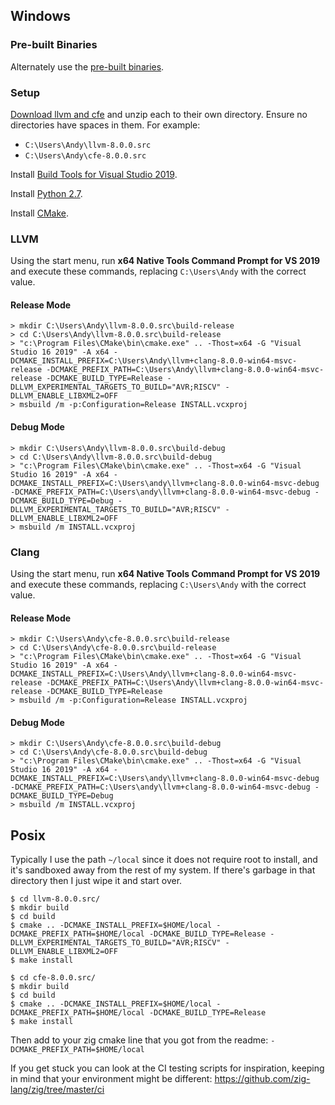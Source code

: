 ## Windows

### Pre-built Binaries

Alternately use the [pre-built binaries](https://github.com/zig-lang/zig/wiki/Building-Zig-on-Windows).

### Setup

[Download llvm and cfe](http://releases.llvm.org/download.html#8.0.0) and unzip each to their own directory. Ensure no directories have spaces in them. For example:

 * `C:\Users\Andy\llvm-8.0.0.src`
 * `C:\Users\Andy\cfe-8.0.0.src`

Install [Build Tools for Visual Studio 2019](https://visualstudio.microsoft.com/downloads/#build-tools-for-visual-studio-2019).

Install [Python 2.7](https://www.python.org).

Install [CMake](http://cmake.org).

### LLVM

Using the start menu, run **x64 Native Tools Command Prompt for VS 2019** and execute these commands, replacing `C:\Users\Andy` with the correct value.

#### Release Mode

```
> mkdir C:\Users\Andy\llvm-8.0.0.src\build-release
> cd C:\Users\Andy\llvm-8.0.0.src\build-release
> "c:\Program Files\CMake\bin\cmake.exe" .. -Thost=x64 -G "Visual Studio 16 2019" -A x64 -DCMAKE_INSTALL_PREFIX=C:\Users\Andy\llvm+clang-8.0.0-win64-msvc-release -DCMAKE_PREFIX_PATH=C:\Users\Andy\llvm+clang-8.0.0-win64-msvc-release -DCMAKE_BUILD_TYPE=Release -DLLVM_EXPERIMENTAL_TARGETS_TO_BUILD="AVR;RISCV" -DLLVM_ENABLE_LIBXML2=OFF
> msbuild /m -p:Configuration=Release INSTALL.vcxproj
```

#### Debug Mode

```
> mkdir C:\Users\Andy\llvm-8.0.0.src\build-debug
> cd C:\Users\Andy\llvm-8.0.0.src\build-debug
> "c:\Program Files\CMake\bin\cmake.exe" .. -Thost=x64 -G "Visual Studio 16 2019" -A x64 -DCMAKE_INSTALL_PREFIX=C:\Users\andy\llvm+clang-8.0.0-win64-msvc-debug -DCMAKE_PREFIX_PATH=C:\Users\andy\llvm+clang-8.0.0-win64-msvc-debug -DCMAKE_BUILD_TYPE=Debug -DLLVM_EXPERIMENTAL_TARGETS_TO_BUILD="AVR;RISCV" -DLLVM_ENABLE_LIBXML2=OFF
> msbuild /m INSTALL.vcxproj
```

### Clang

Using the start menu, run **x64 Native Tools Command Prompt for VS 2019** and execute these commands, replacing `C:\Users\Andy` with the correct value.

#### Release Mode

```
> mkdir C:\Users\Andy\cfe-8.0.0.src\build-release
> cd C:\Users\Andy\cfe-8.0.0.src\build-release
> "c:\Program Files\CMake\bin\cmake.exe" .. -Thost=x64 -G "Visual Studio 16 2019" -A x64 -DCMAKE_INSTALL_PREFIX=C:\Users\Andy\llvm+clang-8.0.0-win64-msvc-release -DCMAKE_PREFIX_PATH=C:\Users\Andy\llvm+clang-8.0.0-win64-msvc-release -DCMAKE_BUILD_TYPE=Release
> msbuild /m -p:Configuration=Release INSTALL.vcxproj
```

#### Debug Mode

```
> mkdir C:\Users\Andy\cfe-8.0.0.src\build-debug
> cd C:\Users\Andy\cfe-8.0.0.src\build-debug
> "c:\Program Files\CMake\bin\cmake.exe" .. -Thost=x64 -G "Visual Studio 16 2019" -A x64 -DCMAKE_INSTALL_PREFIX=C:\Users\andy\llvm+clang-8.0.0-win64-msvc-debug -DCMAKE_PREFIX_PATH=C:\Users\andy\llvm+clang-8.0.0-win64-msvc-debug -DCMAKE_BUILD_TYPE=Debug
> msbuild /m INSTALL.vcxproj
```

## Posix

Typically I use the path `~/local` since it does not require root to install, and it's sandboxed away from the rest of my system. If there's garbage in that directory then I just wipe it and start over.

```
$ cd llvm-8.0.0.src/
$ mkdir build
$ cd build
$ cmake .. -DCMAKE_INSTALL_PREFIX=$HOME/local -DCMAKE_PREFIX_PATH=$HOME/local -DCMAKE_BUILD_TYPE=Release -DLLVM_EXPERIMENTAL_TARGETS_TO_BUILD="AVR;RISCV" -DLLVM_ENABLE_LIBXML2=OFF
$ make install
```

```
$ cd cfe-8.0.0.src/
$ mkdir build
$ cd build
$ cmake .. -DCMAKE_INSTALL_PREFIX=$HOME/local -DCMAKE_PREFIX_PATH=$HOME/local -DCMAKE_BUILD_TYPE=Release
$ make install
```

Then add to your zig cmake line that you got from the readme:
`-DCMAKE_PREFIX_PATH=$HOME/local`

If you get stuck you can look at the CI testing scripts for inspiration, keeping in mind that your environment might be different: https://github.com/zig-lang/zig/tree/master/ci
